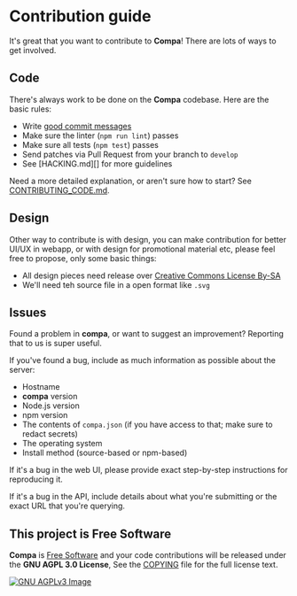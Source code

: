 # Contribution guide

It's great that you want to contribute to **Compa**! There are lots of ways to get involved.

## Code

There's always work to be done on the **Compa** codebase. Here are the basic rules:

* Write [good commit messages][commits]
* Make sure the linter (`npm run lint`) passes
* Make sure all tests (`npm test`) passes
* Send patches via Pull Request from your branch to `develop`
* See [HACKING.md][] for more guidelines

Need a more detailed explanation, or aren't sure how to start? See [CONTRIBUTING_CODE.md][].

## Design

Other way to contribute is with design, you can make contribution for better UI/UX in webapp, 
or with design for promotional material etc, please feel free to propose, only  some basic things:

* All design pieces need release over [Creative Commons License By-SA][creativecommons]
* We'll need teh source file in a open format like `.svg`

## Issues

Found a problem in **compa**, or want to suggest an improvement? Reporting that to us is super useful.

If you've found a bug, include as much information as possible about the server:

* Hostname
* **compa** version
* Node.js version
* npm version
* The contents of `compa.json` (if you have access to that; make sure to redact secrets)
* The operating system
* Install method (source-based or npm-based)

If it's a bug in the web UI, please provide exact step-by-step instructions for reproducing it.

If it's a bug in the API, include details about what you're submitting or the exact URL that you're querying.

## This project is Free Software

**Compa** is [Free Software][freesoftware] and your code contributions will be released under the **GNU AGPL 3.0 License**, 
See the [COPYING][LICENSE] file for the full license text.

[![GNU AGPLv3 Image](https://www.gnu.org/graphics/agplv3-88x31.png)](https://www.gnu.org/licenses/agpl-3.0.html) 

 [commits]: https://chris.beams.io/posts/git-commit/
 [HACKING]: https://framagit.org/compa/compa/tree/master/doc/HACKING.md
 [LICENSE]: https://framagit.org/compa/compa/tree/master/COPYING
 [CONTRIBUTING_CODE.md]: https://framagit.org/compa/compa/tree/master/doc/CONTRIBUTING_CODE.md
 [creativecommons]: https://creativecommons.org/choose/
 [community]: https://github.com/pump-io/pump.io/wiki/Community
 [freesoftware]: https://www.gnu.org/philosophy/free-sw.html
